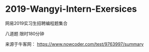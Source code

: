 # 2019-Wangyi-Intern-Exersices
网易2019实习生招聘编程题集合

八道题
限时180分钟

来源于牛客网：
https://www.nowcoder.com/test/9763997/summary
